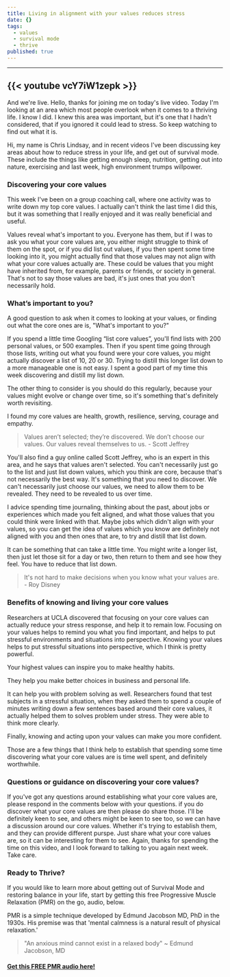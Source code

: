 ```yaml
---
title: Living in alignment with your values reduces stress
date: {}
tags:
  - values
  - survival mode
  - thrive
published: true
---
```


---
{{< youtube vcY7iW1zepk >}}
---

                             
And we're live. Hello, thanks for joining me on today's live video. Today I'm looking at an area which most people overlook when it comes to a thriving life. I know I did. I knew this area was important, but it's one that I hadn't considered, that if you ignored it could lead to stress. So keep watching to find out what it is.


Hi, my name is Chris Lindsay, and in recent videos I've been discussing key areas about how to reduce stress in your life, and get out of survival mode. These include the things like getting enough sleep, nutrition, getting out into nature, exercising and last week, high environment trumps willpower.

### Discovering your core values

This week I've been on a group coaching call, where one activity was to write down my top core values. I actually can't think the last time I did this, but it was something that I really enjoyed and it was really beneficial and useful.

Values reveal what's important to you. Everyone has them, but if I was to ask you what your core values are, you either might struggle to think of them on the spot, or if you did list out values, if you then spent some time looking into it, you might actually find that those values may not align with what your core values actually are. These could be values that you might have inherited from, for example, parents or friends, or society in general. That's not to say those values are bad, it's just ones that you don't necessarily hold.

### What’s important to you?

A good question to ask when it comes to looking at your values, or finding out what the core ones are is, "What's important to you?" 

If you spend a little time Googling “list core values”, you'll find lists with 200 personal values, or 500 examples. Then if you spent time going through those lists, writing out what you found were your core values, you might actually discover a list of 10, 20 or 30. Trying to distill this longer list down to a more manageable one is not easy. I spent a good part of my time this week discovering and distill my list down.

The other thing to consider is you should do this regularly, because your values might evolve or change over time, so it's something that's definitely worth revisiting. 

I found my core values are health, growth, resilience, serving, courage and empathy.


> Values aren’t selected; they’re discovered. We don’t choose our values. Our values reveal themselves to us. - Scott Jeffrey 


You'll also find a guy online called Scott Jeffrey, who is an expert in this area, and he says that values aren't selected. You can't necessarily just go to the list and just list down values, which you think are core, because that's not necessarily the best way. It's something that you need to discover. We can't necessarily just choose our values, we need to allow them to be revealed. They need to be revealed to us over time. 

I advice spending time journaling, thinking about the past, about jobs or experiences which made you felt aligned, and what those values that you could think were linked with that. Maybe jobs which didn't align with your values, so you can get the idea of values which you know are definitely not aligned with you and then ones that are, to try and distill that list down.

It can be something that can take a little time. You might write a longer list, then just let those sit for a day or two, then return to them and see how they feel. You have to reduce that list down.


> It's not hard to make decisions when you know what your values are. - Roy Disney 

### Benefits of knowing and living your core values

Researchers at UCLA discovered that focusing on your core values can actually reduce your stress response, and help it to remain low.  Focusing on your values helps to remind you what you find important, and helps to put stressful environments and situations into perspective. Knowing your values helps to put stressful situations into perspective, which I think is pretty powerful.

Your highest values can inspire you to make healthy habits.

They help you make better choices in business and personal life. 

It can help you with problem solving as well. Researchers found that test subjects in a stressful situation, when they asked them to spend a couple of minutes writing down a few sentences based around their core values, it actually helped them to solves problem under stress. They were able to think more clearly.

Finally, knowing and acting upon your values can make you more confident.


Those are a few things that I think help to establish that spending some time discovering what your core values are is time well spent, and definitely worthwhile.

### Questions or guidance on discovering your core values?

If you've got any questions around establishing what your core values are, please respond in the comments below with your questions. if you do discover what your core values are then please do share those. I'll be definitely keen to see, and others might be keen to see too, so we can have a discussion around our core values. Whether it's trying to establish them, and they can provide different purspe. Just share what your core values are, so it can be interesting for them to see.
Again, thanks for spending the time on this video, and I look forward to talking to you again next week. Take care.


### Ready to Thrive?

If you would like to learn more about getting out of Survival Mode and restoring balance in your life, start by getting this free Progressive Muscle Relaxation (PMR) on the go, audio, below.


PMR is a simple technique developed by Edmund Jacobson MD, PhD in the 1930s. His premise was that 'mental calmness is a natural result of physical relaxation.' 

> "An anxious mind cannot exist in a relaxed body" ~ Edmund Jacobson, MD


#### [Get this FREE PMR audio here!](https://fearextinguishers.com/)

